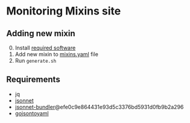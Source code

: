 # Monitoring Mixins site

## Adding new mixin

0. Install [required software](#requirements)
1. Add new mixin to [mixins.yaml](mixins.yaml) file
2. Run `generate.sh`

## Requirements

- jq
- [jsonnet](https://github.com/google/go-jsonnet)
- [jsonnet-bundler](https://github.com/jsonnet-bundler/jsonnet-bundler)@efe0c9e864431e93d5c3376bd5931d0fb9b2a296
- [gojsontoyaml](https://github.com/brancz/gojsontoyaml)

